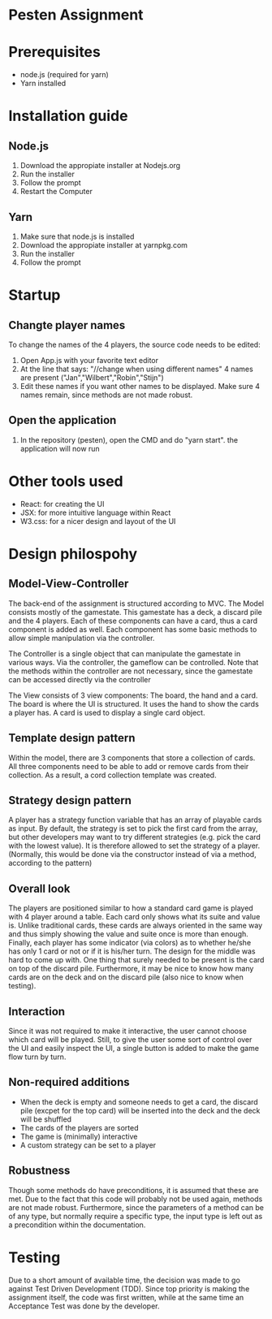 # Pesten Assignment
# Prerequisites
- node.js (required for yarn)
- Yarn installed

# Installation guide
## Node.js
1. Download the appropiate installer at Nodejs.org
2. Run the installer
3. Follow the prompt
4. Restart the Computer

## Yarn
1. Make sure that node.js is installed
2. Download the appropiate installer at yarnpkg.com
3. Run the installer
4. Follow the prompt

# Startup
## Changte player names
To change the names of the 4 players, the source code needs to be edited:
1. Open App.js with your favorite text editor
2. At the line that says: "//change when using different names" 4 names are present ("Jan","Wilbert","Robin","Stijn")
3. Edit these names if you want other names to be displayed. Make sure 4 names remain, since methods are not made robust.

## Open the application
1. In the repository (pesten), open the CMD and do "yarn start". the application will now run

# Other tools used
- React: for creating the UI
- JSX: for more intuitive language within React
- W3.css: for a nicer design and layout of the UI

# Design philospohy
## Model-View-Controller
The back-end of the assignment is structured according to MVC.
The Model consists mostly of the gamestate. This gamestate has a deck, a discard pile and the 4 players. Each of these components can have a card, thus a card component is added as well. Each component has some basic methods to allow simple manipulation via the controller.

The Controller is a single object that can manipulate the gamestate in various ways. Via the controller, the gameflow can be controlled. Note that the methods within the controller are not necessary, since the gamestate can be accessed directly via the controller

The View consists of 3 view components: The board, the hand and a card. The board is where the UI is structured. It uses the hand to show the cards a player has. A card is used to display a single card object.

## Template design pattern
Within the model, there are 3 components that store a collection of cards. All three components need to be able to add or remove cards from their collection. As a result, a cord collection template was created.

## Strategy design pattern
A player has a strategy function variable that has an array of playable cards as input. By default, the strategy is set to pick the first card from the array, but other developers may want to try different strategies (e.g. pick the card with the lowest value). It is therefore allowed to set the strategy of a player. (Normally, this would be done via the constructor instead of via a method, according to the pattern)

## Overall look
The players are positioned similar to how a standard card game is played with 4 player around a table. Each card only shows what its suite and value is. Unlike traditional cards, these cards are always oriented in the same way and thus simply showing the value and suite once is more than enough. Finally, each player has some indicator (via colors) as to whether he/she has only 1 card or not or if it is his/her turn.
The design for the middle was hard to come up with. One thing that surely needed to be present is the card on top of the discard pile. Furthermore, it may be nice to know how many cards are on the deck and on the discard pile (also nice to know when testing).

## Interaction
Since it was not required to make it interactive, the user cannot choose which card will be played. Still, to give the user some sort of control over the UI and easily inspect the UI, a single button is added to make the game flow turn by turn.

## Non-required additions
- When the deck is empty and someone needs to get a card, the discard pile (excpet for the top card) will be inserted into the deck and the deck will be shuffled
- The cards of the players are sorted
- The game is (minimally) interactive
- A custom strategy can be set to a player

## Robustness
Though some methods do have preconditions, it is assumed that these are met. Due to the fact that this code will probably not be used again, methods are not made robust.
Furthermore, since the parameters of a method can be of any type, but normally require a specific type, the input type is left out as a precondition within the documentation. 

# Testing
Due to a short amount of available time, the decision was made to go against Test Driven Development (TDD). Since top priority is making the assignment itself, the code was first written, while at the same time an Acceptance Test was done by the developer.
